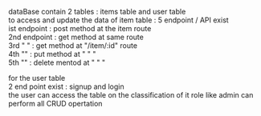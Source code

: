 dataBase contain 2 tables : items table and user table <br>
to access and update the data of item table  : 5 endpoint / API exist<br>
 ist endpoint  : post method at the item route<br>
 2nd endpoint : get method at same route<br>
 3rd  " "     : get method at "/item/:id" route<br>
 4th   ""      : put method at "  "      "<br>
 5th   ""     : delete mentod at " "     "<br>


 for the user table <br>
 2 end point exist  : signup and login <br>
 the user can access the table on the classification of it role
 like admin can perform all CRUD opertation
 
